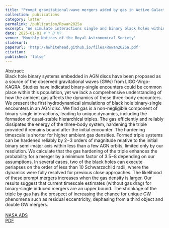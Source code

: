 ```yaml
---
title: "Prompt gravitational-wave mergers aided by gas in Active Galactic Nuclei: The hydrodynamics of binary-single black hole scatterings"
collection: publications
category: latter
permalink: /publication/Rowan2025a
excerpt: 'We simulate interactions single and binary black holes within AGN discs using 2D hydrodynamic simulations, probing the dependence of merger probability on the precense of gas.'
date: 2025-01-01 # Y D M?
venue: 'Monthly Notices of the Royal Astronomical Society'
slidesurl: 
paperurl: 'http://hwhitehead.github.io/files/Rowan2025a.pdf'
citation: 
published: 'false'
---
```


Abstract:\
Black hole binary systems embedded in AGN discs have been proposed as a source of the observed gravitational waves (GWs) from LIGO-Virgo-KAGRA. Studies have indicated binary-single encounters could be common place within this population, yet we lack a comprehensive understanding of how the ambient gas affects the dynamics of these three-body encounters. We present the first hydrodynamical simulations of black hole binary-single encounters in an AGN disc. We find gas is a non-negligible component of binary-single interactions, leading to unique dynamics, including the formation of quasi-stable hierarchical triples. The gas efficiently and reliably dissipates the energy of the three-body system, hardening the triple provided it remains bound after the initial encounter. The hardening timescale is shorter for higher ambient gas densities. Formed triple systems can be hardened reliably by  2−3 orders of magnitude relative to the initial binary semi-major axis within less than a few AGN orbits, limited only by our resolution. We calculate that the gas hardening of the triple enhances the probability for a merger by a minimum factor of  3.5−8 depending on our assumptions. In several cases, two of the black holes can execute periapses on the order of less than 10 Schwarzschild radii, where the dynamics were fully resolved for previous close approaches. The likelihood of these prompt mergers increases when the gas density is larger. Our results suggest that current timescale estimates (without gas drag) for binary-single induced mergers are an upper bound. The shrinkage of the triple by gas has the prospect of increasing the chance for unique GW phenomena such as residual eccentricity, dephasing from a third object and double GW mergers.
\
\
[NASA ADS](https://ui.adsabs.harvard.edu/abs/2025arXiv250109017R/abstract)\
[PDF](http://hwhitehead.github.io/files/Rowan2025a.pdf)